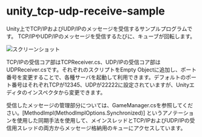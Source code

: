 # unity_tcp-udp-receive-sample

Unity上でTCP/IPおよびUDP/IPのメッセージを受信するサンプルプログラムです。
TCP/IPやUDP/IPのメッセージを受信するたびに、キューブが回転します。

![スクリーンショット](http://sazameki.jp/temp/unity_tcp-udp-receive-sample_screenshot.png)

TCP/IPの受信コア部はTCPReceiver.cs、UDP/IPの受信コア部はUDPReceiver.csです。それぞれのスクリプトをEmpty Objectに追加し、ポート番号を変更することで、各種サーバを起動して利用できます。デフォルトのポート番号はそれぞれTCPが12345、UDPが22222に設定されていますが、Unityエディタのインスペクタから変更できます。

受信したメッセージの管理部分については、GameManager.csを参照してください。[MethodImpl(MethodImplOptions.Synchronized)] というアノテーションを使用した同期手法を使用して、メインスレッドとTCP/IPおよびUDP/IPの受信用スレッドの両方からメッセージ格納用のキューにアクセスしています。
